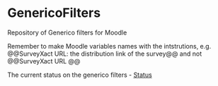 # GenericoFilters
Repository of Generico filters for Moodle


Remember to make Moodle variables names with the intstrutions, e.g. @@SurveyXact URL: the distribution link of the survey@@ and not @@SurveyXact URL @@

The current status on the generico filters - [Status](https://docs.google.com/spreadsheets/d/1Sgi2zHB5WnAZ2-vLQYBr15sfnqsiucZrpdj2xd2ynmk/edit?usp=sharing )
